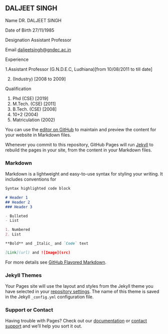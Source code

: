 ## DALJEET SINGH 
Name	DR. DALJEET SINGH

Date of Birth	27/11/1985

Designation	Assistant Professor

Email	daljeetsingh@gndec.ac.in

Experience	

1.Assistant Professor (G.N.D.E.C, Ludhiana)[from 10/08/2011 to till date]

2. (Industry) [2008 to 2009]

Qualification	

1. Phd (CSE) [2019]
2. M.Tech. (CSE) [2011]
3. B.Tech. (CSE) [2008]
4. 10+2 (2004)
5. Matriculation (2002)

You can use the [editor on GitHub](https://github.com/gndecds/profile-/edit/gh-pages/index.md) to maintain and preview the content for your website in Markdown files.

Whenever you commit to this repository, GitHub Pages will run [Jekyll](https://jekyllrb.com/) to rebuild the pages in your site, from the content in your Markdown files.

### Markdown

Markdown is a lightweight and easy-to-use syntax for styling your writing. It includes conventions for

```markdown
Syntax highlighted code block

# Header 1
## Header 2
### Header 3

- Bulleted
- List

1. Numbered
2. List

**Bold** and _Italic_ and `Code` text

[Link](url) and ![Image](src)
```

For more details see [GitHub Flavored Markdown](https://guides.github.com/features/mastering-markdown/).

### Jekyll Themes

Your Pages site will use the layout and styles from the Jekyll theme you have selected in your [repository settings](https://github.com/gndecds/profile-/settings). The name of this theme is saved in the Jekyll `_config.yml` configuration file.

### Support or Contact

Having trouble with Pages? Check out our [documentation](https://docs.github.com/categories/github-pages-basics/) or [contact support](https://github.com/contact) and we’ll help you sort it out.
